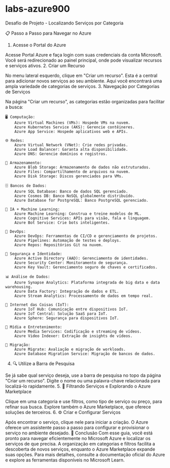 # labs-azure900
Desafio de Projeto - Localizando Serviços por Categoria



📋 Passo a Passo para Navegar no Azure
1. Acesse o Portal do Azure

Acesse Portal Azure e faça login com suas credenciais da conta Microsoft. Você será redirecionado ao painel principal, onde pode visualizar recursos e serviços ativos.
2. Criar um Recurso

No menu lateral esquerdo, clique em "Criar um recurso". Esta é a central para adicionar novos serviços ao seu ambiente. Aqui você encontrará uma ampla variedade de categorias de serviços.
3. Navegação por Categorias de Serviços

Na página "Criar um recurso", as categorias estão organizadas para facilitar a busca:

    🖥 Computação:
        Azure Virtual Machines (VMs): Hospede VMs na nuvem.
        Azure Kubernetes Service (AKS): Gerencie contêineres.
        Azure App Service: Hospede aplicativos web e APIs.

    🌐 Redes:
        Azure Virtual Network (VNet): Crie redes privadas.
        Azure Load Balancer: Garanta alta disponibilidade.
        Azure DNS: Gerencie domínios e registros.

    💾 Armazenamento:
        Azure Blob Storage: Armazenamento de dados não estruturados.
        Azure Files: Compartilhamento de arquivos na nuvem.
        Azure Disk Storage: Discos gerenciados para VMs.

    🗄 Bancos de Dados:
        Azure SQL Database: Banco de dados SQL gerenciado.
        Azure Cosmos DB: Banco NoSQL globalmente distribuído.
        Azure Database for PostgreSQL: Banco PostgreSQL gerenciado.

    🤖 IA + Machine Learning:
        Azure Machine Learning: Construa e treine modelos de ML.
        Azure Cognitive Services: APIs para visão, fala e linguagem.
        Azure Bot Service: Crie bots inteligentes.

    🚀 DevOps:
        Azure DevOps: Ferramentas de CI/CD e gerenciamento de projetos.
        Azure Pipelines: Automação de testes e deploys.
        Azure Repos: Repositórios Git na nuvem.

    🔐 Segurança e Identidade:
        Azure Active Directory (AAD): Gerenciamento de identidades.
        Azure Security Center: Monitoramento de segurança.
        Azure Key Vault: Gerenciamento seguro de chaves e certificados.

    📊 Análise de Dados:
        Azure Synapse Analytics: Plataforma integrada de big data e data warehousing.
        Azure Data Factory: Integração de dados e ETL.
        Azure Stream Analytics: Processamento de dados em tempo real.

    📡 Internet das Coisas (IoT):
        Azure IoT Hub: Comunicação entre dispositivos IoT.
        Azure IoT Central: Solução SaaS para IoT.
        Azure Sphere: Segurança para dispositivos IoT.

    🎥 Mídia e Entretenimento:
        Azure Media Services: Codificação e streaming de vídeos.
        Azure Video Indexer: Extração de insights de vídeos.

    🔄 Migração:
        Azure Migrate: Avaliação e migração de workloads.
        Azure Database Migration Service: Migração de bancos de dados.

4. 🔍 Utilize a Barra de Pesquisa

Se já sabe qual serviço deseja, use a barra de pesquisa no topo da página "Criar um recurso". Digite o nome ou uma palavra-chave relacionada para localizá-lo rapidamente.
5. 📑 Filtrando Serviços e Explorando o Azure Marketplace

Clique em uma categoria e use filtros, como tipo de serviço ou preço, para refinar sua busca. Explore também o Azure Marketplace, que oferece soluções de terceiros.
6. ⚙️ Criar e Configurar Serviços

Após encontrar o serviço, clique nele para iniciar a criação. O Azure oferece um assistente passo a passo para configurar e provisionar o serviço no ambiente desejado.
🏁 Conclusão
Com esse guia, você está pronto para navegar eficientemente no Microsoft Azure e localizar os serviços de que precisa. A organização em categorias e filtros facilita a descoberta de novos serviços, enquanto o Azure Marketplace expande suas opções. Para mais detalhes, consulte a documentação oficial do Azure e explore as ferramentas disponíveis no Microsoft Learn.
